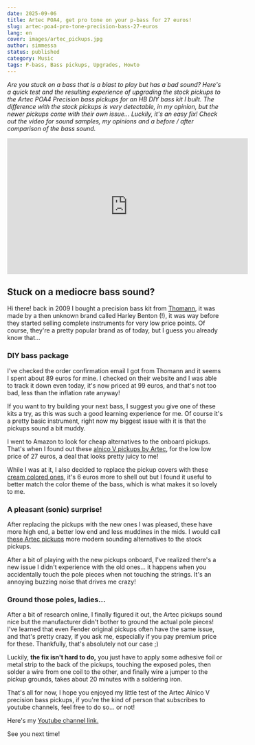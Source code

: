 ```yaml
---
date: 2025-09-06
title: Artec POA4, get pro tone on your p-bass for 27 euros!
slug: artec-poa4-pro-tone-precision-bass-27-euros
lang: en
cover: images/artec_pickups.jpg
author: simmessa
status: published
category: Music
tags: P-bass, Bass pickups, Upgrades, Howto
---
```


*Are you stuck on a bass that is a blast to play but has a bad sound? Here's a quick test and the resulting experience of upgrading the stock pickups to the Artec POA4 Precision bass pickups for an HB DIY bass kit I built. The difference with the stock pickups is very detectable, in my opinion, but the newer pickups come with their own issue... Luckily, it's an easy fix! Check out the video for sound samples, my opinions and a before / after comparison of the bass sound.*

<iframe width="560" height="315" src="https://www.youtube.com/embed/IXKsPk_UORQ?si=TgulNkEDwJx8jQX_" title="YouTube video player" frameborder="0" allow="accelerometer; autoplay; clipboard-write; encrypted-media; gyroscope; picture-in-picture; web-share" referrerpolicy="strict-origin-when-cross-origin" allowfullscreen></iframe>

## Stuck on a mediocre bass sound? 

Hi there! back in 2009 I bought a precision bass kit from [Thomann](https://www.thomann.com), it was made by a then unknown brand called Harley Benton (!), it was way before they started selling complete instruments for very low price points.
Of course, they're a pretty popular brand as of today, but I guess you already know that...

### DIY bass package

I've checked the order confirmation email I got from Thomann and it seems I spent about 89 euros for mine. I checked on their website and I was able to track it down even today, it's now priced at 99 euros, and that's not too bad, less than the inflation rate anyway!

If you want to try building your next bass, I suggest you give one of these kits a try, as this was such a good learning experience for me. Of course it's a pretty basic instrument, right now my biggest issue with it is that the pickups sound a bit muddy. 

I went to Amazon to look for cheap alternatives to the onboard pickups. That's when I found out these [alnico V pickups by Artec](https://amzn.to/4nhMLZu), for the low low price of 27 euros, a deal that looks pretty juicy to me!

While I was at it, I also decided to replace the pickup covers with these [cream colored ones](https://amzn.to/3IbAEOP), it's 6 euros more to shell out but I found it useful to better match the color theme of the bass, which is what makes it so lovely to me.

### A pleasant (sonic) surprise!

After replacing the pickups with the new ones I was pleased, these have more high end, a better low end and less muddines in the mids. I would call [these Artec pickups](https://amzn.to/4nhMLZu) more modern sounding alternatives to the stock pickups.

After a bit of playing with the new pickups onboard, I've realized there's a new issue I didn't experience with the old ones... it happens when you accidentally touch the pole pieces when not touching the strings. It's an annoying buzzing noise that drives me crazy!

### Ground those poles, ladies...

After a bit of research online, I finally figured it out, the Artec pickups sound nice but the manufacturer didn't bother to ground the actual pole pieces! I've learned that even Fender original pickups often have the same issue, and that's pretty crazy, if you ask me, especially if you pay premium price for these. Thankfully, that's absolutely not our case ;)

Luckily, **the fix isn't hard to do,** you just have to apply some adhesive foil or metal strip to the back of the pickups, touching the exposed poles, then solder a wire from one coil to the other, and finally wire a jumper to the pickup grounds, takes about 20 minutes with a soldering iron.

That's all for now, I hope you enjoyed my little test of the Artec Alnico V precision bass pickups, if you're the kind of person that subscribes to youtube channels, feel free to do so... or not! 

Here's my [Youtube channel link.](https://www.youtube.com/simmessa)

See you next time!